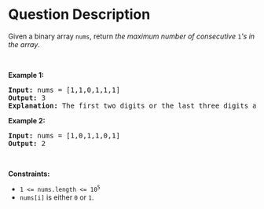# Question Description

<p>Given a binary array <code>nums</code>, return <em>the maximum number of consecutive </em><code>1</code><em>&#39;s in the array</em>.</p>

<p>&nbsp;</p>
<p><strong>Example 1:</strong></p>

<pre>
<strong>Input:</strong> nums = [1,1,0,1,1,1]
<strong>Output:</strong> 3
<strong>Explanation:</strong> The first two digits or the last three digits are consecutive 1s. The maximum number of consecutive 1s is 3.
</pre>

<p><strong>Example 2:</strong></p>

<pre>
<strong>Input:</strong> nums = [1,0,1,1,0,1]
<strong>Output:</strong> 2
</pre>

<p>&nbsp;</p>
<p><strong>Constraints:</strong></p>

<ul>
	<li><code>1 &lt;= nums.length &lt;= 10<sup>5</sup></code></li>
	<li><code>nums[i]</code> is either <code>0</code> or <code>1</code>.</li>
</ul>
